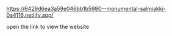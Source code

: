 https://6429d6ea3a59e046bb1b5980--monumental-salmiakki-0a4116.netlify.app/

open the link to view the website
